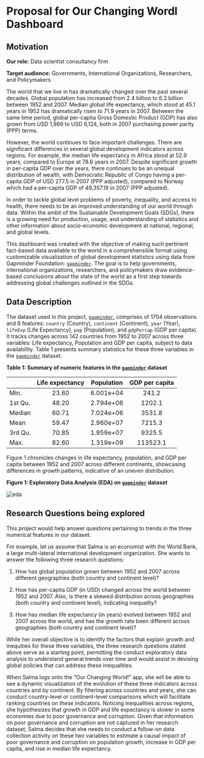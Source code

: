 # Proposal for Our Changing Wordl Dashboard

## Motivation

**Our role:** Data scientist consultancy firm 

**Target audience:** Governments, International Organizations, Researchers, and Policymakers

The world that we live in has dramatically changed over the past several decades. Global population has increased from 2.4 billion to 6.3 billion between 1952 and 2007. Median global life expectancy, which stood at 45.1 years in 1952 has dramatically risen to 71.9 years in 2007. Between the same time period, global per-capita Gross Domestic Product (GDP) has also grown from USD 1,969 to USD 6,124, both in 2007 purchasing power parity (PPP) terms.

However, the world continues to face important challenges. There are significant differences in several global development indicators across regions. For example, the median life expectancy in Africa stood at 52.9 years, compared to Europe at 78.6 years in 2007. Despite significant
growth in per-capita GDP over the years, there continues to be an unequal distribution of wealth, with Democratic Republic of Congo having a per-capita GDP of USD 277.5 in 2007 (PPP adjusted), compared to Norway which had a per-capita
GDP of 49,357.19 in 2007 (PPP adjusted).

In order to tackle global level problems of poverty, inequality, and access to health, there needs to be an improved understanding of our world through data. Within the ambit of the Sustainable Development Goals (SDGs), there is a growing need for production, usage, and understanding of statistics and other information about socio-economic
development at national, regional, and global levels.

This dashboard was created with the objective of making such pertinent fact-based data available to the world in a comprehensible format using customizable visualization of global development statistics using data
from Gapminder Foundation: [`gapminder`](https://www.gapminder.org/). The goal is to help governments, international organizations, researchers, and policymakers draw evidence-based conclusions about the state of the world as a first step towards addressing global challenges outlined in the SDGs.

## Data Description

The dataset used in this project, [`gapminder`](https://www.gapminder.org/), comprises of 1704 observations and 6 features: `country` (Country), `continent`  (Continent), `year` (Year), `lifeExp` (Life Expectancy), `pop` (Population), and `gdpPercap` (GDP per capita). It tracks changes across 142 countries from 1952 to 2007 across three variables: Life expectancy, Population and GDP per capita, subject to data availability. Table 1 presents summary statistics for these three variables in the [`gapminder`](https://www.gapminder.org/) dataset.


**Table 1: Summary of numeric features in the [`gapminder`](https://www.gapminder.org/) dataset**

|         | Life expectancy | Population | GDP per capita |
|:--------|:---------------:|:----------:|:--------------:|
| Min.    |      23.60      | 6.001e+04  |     241.2      |
| 1st Qu. |      48.20      | 2.794e+06  |     1202.1     |
| Median  |      60.71      | 7.024e+06  |     3531.8     |
| Mean    |      59.47      | 2.960e+07  |     7215.3     |
| 3rd Qu. |      70.85      | 1.959e+07  |     9325.5     |
| Max.    |      82.60      | 1.319e+09  |    113523.1    |

Figure 1 chronicles changes in life expectancy, population, and GDP per capita between 1952 and 2007 across different continents, showcasing differences in growth patterns, indicative of an uneven distribution.

**Figure 1: Exploratory Data Analysis (EDA) on [`gapminder`](https://www.gapminder.org/) dataset**

![eda](https://user-images.githubusercontent.com/82998596/154385333-9d183481-02c3-419b-b139-108604ecb058.png)

## Research Questions being explored

This project would help answer questions pertaining to trends in the three numerical features in our dataset. 

For example, let us assume that Salma is an economist with the World Bank, a large multi-lateral international development organization. She wants to answer the following three research questions:

1.  How has global population grown between 1952 and 2007 across different geographies (both country and continent level)?

2.  How has per-capita GDP (in USD) changed across the world between 1952 and 2007. Also, is there a skewed distribution across geographies (both country and continent level), indicating inequality?

3.  How has median life expectancy (in years) evolved between 1952 and 2007 across the world, and has the growth rate been different across geographies (both country and continent level)?

While her overall objective is to identify the factors that explain growth and inequities for these three variables, the three research questions stated above serve as a starting point, permitting the conduct exploratory data analysis to understand general trends over time and would assist in devising global policies that can address these inequalities.

When Salma logs onto the “Our Changing World!” app, she will be able to see a dynamic visualization of the evolution of these three indicators across countries and by continent. By filtering across countries and years, she can conduct country-level or continent-level comparisons which will facilitate ranking countries on these indicators. Noticing
inequalities across regions, she hypothesizes that growth in GDP and life expectancy is slower in some economies due to poor governance and corruption. Given that information on poor governance and corruption are not captured in her research dataset, Salma decides that she needs to conduct a follow-on data collection activity on these two variables to estimate a causal impact of poor governance and corruption on population
growth, increase in GDP per capita, and rise in median life expectancy.